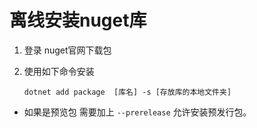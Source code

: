 # 离线安装nuget库

1. 登录 nuget官网下载包
2. 使用如下命令安装

    ```
    dotnet add package  [库名] -s [存放库的本地文件夹] 
    ```

* 如果是预览包 需要加上 `--prerelease` 允许安装预发行包。